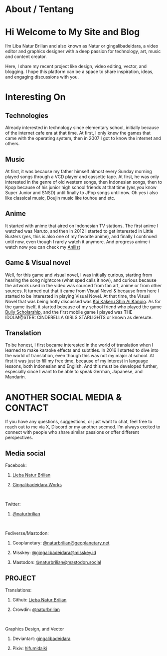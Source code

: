 # About / Tentang

# Hi Welcome to My Site and Blog

I’m Liba Natur Brilian and also known as Natur or gingalibadeidara, a video editor and graphics designer with a deep passion for technology, art, music and content creator.

Here, I share my recent project like design, video editing, vector, and blogging. I hope this platform can be a space to share inspiration, ideas, and engaging discussions with you.

# Interesting On #

## Technologies ##

Already interested in technology since elementary school, initially because of the internet cafe era at that time. At first, I only knew the games that came with the operating system, then in 2007 I got to know the internet and others.

## Music ##

At first, it was because my father himself almost every Sunday morning played songs through a VCD player and cassette tape. At first, he was only interested in the genre of old western songs, then Indonesian songs, then to Kpop because of his junior high school friends at that time (yes,you know Super Junior and SNSD) until finally to JPop songs until now. Oh yes i also like classical music, Doujin music like touhou and etc.

## Anime ##

It started with anime that aired on Indonesian TV stations. The first anime I watched was Naruto, and then in 2012 I started to get interested in Little Busters (yes, this is also one of my favorite anime), and finally I continued until now, even though I rarely watch it anymore. And progress anime i watch now you can check my [Anilist](https://anilist.co/user/naturbrilian/)

## Game & Visual novel ##

Well, for this game and visual novel, I was initially curious, starting from hearing the song nightcore (what sped calls it now), and curious because the artwork used in the video was sourced from fan art, anime or from other sources. It turned out that it came from Visual Novel & because from here I started to be interested in playing Visual Novel. At that time, the Visual Novel that was being hotly discussed was [Koi Kakeru Shin Ai Kanojo](https://store.steampowered.com/app/2242710/Koi_x_Shin_Ai_Kanojo/). As for the game itself, it started because of my school friend who played the game [Bully Scholarship](https://store.steampowered.com/app/12200/Bully_Scholarship_Edition/), and the first mobile game I played was THE IDOLM@STER: CINDERELLA GIRLS STARLIGHTS or known as deresute.

## Translation ##

To be honest, I first became interested in the world of translation when I learned to make karaoke effects and subtitles. In 2016 I started to dive into the world of translation, even though this was not my major at school. At first it was just to fill my free time, because of my interest in language lessons, both Indonesian and English. And this must be developed further, especially since I want to be able to speak German, Japanese, and Mandarin.

# ANOTHER SOCIAL MEDIA & CONTACT #

If you have any questions, suggestions, or just want to chat, feel free to reach out to me via X, Discord or my another socmed. I’m always excited to connect with people who share similar passions or offer different perspectives.

## Media social ##
Facebook:

1. [Lieba Natur Brilian](https://www.facebook.com/naturbrilian28)

2. [Gingalibadeidara Works](https://fb.me/gingalibadeidara.works)

​

Twitter:

1. [@naturbrilian](https://twitter.com/naturbrilian)

​

Fediverse/Mastodon:

1. Geoplanetary: [@naturbrilian@geoplanetary.net](https://geoplanetary.net/@naturbrilian)

2. Misskey: [@gingalibadeidara@misskey.id](https://misskey.id/@gingalibadeidara)

3. Mastodon: [@naturbrilian@mastodon.social](https://mastodon.social/@naturbrilian)

## PROJECT ##
Translations:

1. Github: [Lieba Natur Brilian](https://github.com/naturbrilian)

2. Crowdin: [@naturbrilian](https://crowdin.com/profile/naturbrilian)

​

Graphics Design, and Vector

1. Deviantart: [gingalibadeidara](https://deviantart.com/gingalibadeidara)

2. Pixiv: [hifumidaiki](https://pixiv.me/hifumidaiki)
